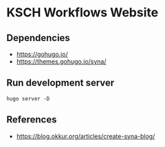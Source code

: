 # KSCH Workflows Website

## Dependencies

- https://gohugo.io/
- https://themes.gohugo.io/syna/

## Run development server

```
hugo server -D
```

## References

- https://blog.okkur.org/articles/create-syna-blog/
